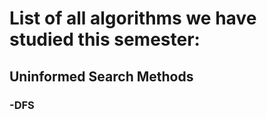 # List of all algorithms we have studied this semester: #

## Uninformed Search Methods ##

### -DFS ##
